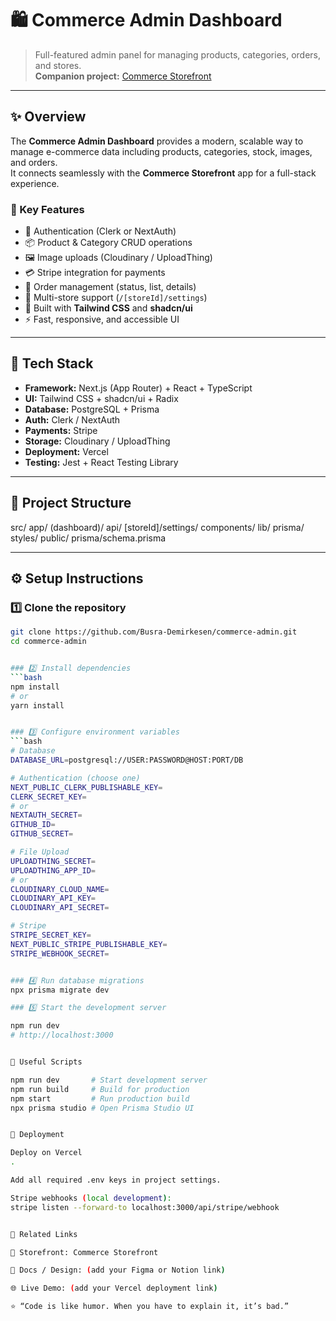 # 🛍️ Commerce Admin Dashboard

> Full-featured admin panel for managing products, categories, orders, and stores.  
> **Companion project:** [Commerce Storefront](https://github.com/Busra-Demirkesen/commerce-store)

---

## ✨ Overview
The **Commerce Admin Dashboard** provides a modern, scalable way to manage e-commerce data including products, categories, stock, images, and orders.  
It connects seamlessly with the **Commerce Storefront** app for a full-stack experience.

### 🔑 Key Features
- 🔐 Authentication (Clerk or NextAuth)  
- 📦 Product & Category CRUD operations  
- 🖼️ Image uploads (Cloudinary / UploadThing)  
- 💳 Stripe integration for payments  
- 🧾 Order management (status, list, details)  
- 🏪 Multi-store support (`/[storeId]/settings`)  
- 🎨 Built with **Tailwind CSS** and **shadcn/ui**  
- ⚡ Fast, responsive, and accessible UI  

---

## 🧰 Tech Stack
- **Framework:** Next.js (App Router) + React + TypeScript  
- **UI:** Tailwind CSS + shadcn/ui + Radix  
- **Database:** PostgreSQL + Prisma  
- **Auth:** Clerk / NextAuth  
- **Payments:** Stripe  
- **Storage:** Cloudinary / UploadThing  
- **Deployment:** Vercel  
- **Testing:** Jest + React Testing Library  

---

## 📁 Project Structure

src/
app/
(dashboard)/
api/
[storeId]/settings/
components/
lib/
prisma/
styles/
public/
prisma/schema.prisma




---

## ⚙️ Setup Instructions

### 1️⃣ Clone the repository
```bash
git clone https://github.com/Busra-Demirkesen/commerce-admin.git
cd commerce-admin


### 2️⃣ Install dependencies
```bash
npm install
# or
yarn install


### 3️⃣ Configure environment variables
```bash
# Database
DATABASE_URL=postgresql://USER:PASSWORD@HOST:PORT/DB

# Authentication (choose one)
NEXT_PUBLIC_CLERK_PUBLISHABLE_KEY=
CLERK_SECRET_KEY=
# or
NEXTAUTH_SECRET=
GITHUB_ID=
GITHUB_SECRET=

# File Upload
UPLOADTHING_SECRET=
UPLOADTHING_APP_ID=
# or
CLOUDINARY_CLOUD_NAME=
CLOUDINARY_API_KEY=
CLOUDINARY_API_SECRET=

# Stripe
STRIPE_SECRET_KEY=
NEXT_PUBLIC_STRIPE_PUBLISHABLE_KEY=
STRIPE_WEBHOOK_SECRET=


### 4️⃣ Run database migrations
npx prisma migrate dev

### 5️⃣ Start the development server

npm run dev
# http://localhost:3000


🧪 Useful Scripts

npm run dev       # Start development server
npm run build     # Build for production
npm start         # Run production build
npx prisma studio # Open Prisma Studio UI


🚀 Deployment

Deploy on Vercel
.

Add all required .env keys in project settings.

Stripe webhooks (local development):
stripe listen --forward-to localhost:3000/api/stripe/webhook


🔗 Related Links

🛒 Storefront: Commerce Storefront

📘 Docs / Design: (add your Figma or Notion link)

🌐 Live Demo: (add your Vercel deployment link)

⭐ “Code is like humor. When you have to explain it, it’s bad.”



